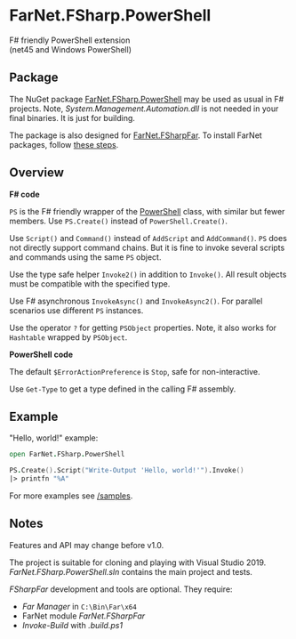 [NuGet]: https://www.nuget.org/packages/FarNet.FSharp.PowerShell
[GitHub]: https://github.com/nightroman/FarNet.FSharp.PowerShell
[/samples]: https://github.com/nightroman/FarNet.FSharp.PowerShell/tree/master/samples
[PowerShell]: https://docs.microsoft.com/en-us/dotnet/api/system.management.automation.powershell?view=powershellsdk-1.1.0

# FarNet.FSharp.PowerShell

F# friendly PowerShell extension \
(net45 and Windows PowerShell)

## Package

The NuGet package [FarNet.FSharp.PowerShell][NuGet] may be used as usual in F# projects.
Note, *System.Management.Automation.dll* is not needed in your final binaries.
It is just for building.

The package is also designed for [FarNet.FSharpFar](https://github.com/nightroman/FarNet/tree/master/FSharpFar).
To install FarNet packages, follow [these steps](https://raw.githubusercontent.com/nightroman/FarNet/master/Install-FarNet.en.txt).

## Overview

**F# code**

`PS` is the F# friendly wrapper of the [PowerShell] class, with similar but fewer members.
Use `PS.Create()` instead of `PowerShell.Create()`.

Use `Script()` and `Command()` instead of `AddScript` and `AddCommand()`.
`PS` does not directly support command chains. But it is fine to invoke
several scripts and commands using the same `PS` object.

Use the type safe helper `Invoke2()` in addition to `Invoke()`.
All result objects must be compatible with the specified type.

Use F# asynchronous `InvokeAsync()` and `InvokeAsync2()`.
For parallel scenarios use different `PS` instances.

Use the operator `?` for getting `PSObject` properties.
Note, it also works for `Hashtable` wrapped by `PSObject`.

**PowerShell code**

The default `$ErrorActionPreference` is `Stop`, safe for non-interactive.

Use `Get-Type` to get a type defined in the calling F# assembly.

## Example

"Hello, world!" example:

```fsharp
open FarNet.FSharp.PowerShell

PS.Create().Script("Write-Output 'Hello, world!'").Invoke()
|> printfn "%A"
```

For more examples see [/samples].

## Notes

Features and API may change before v1.0.

The project is suitable for cloning and playing with Visual Studio 2019. \
*FarNet.FSharp.PowerShell.sln* contains the main project and tests.

*FSharpFar* development and tools are optional.
They require:

- *Far Manager* in `C:\Bin\Far\x64`
- FarNet module *FarNet.FSharpFar*
- *Invoke-Build* with *.build.ps1*
